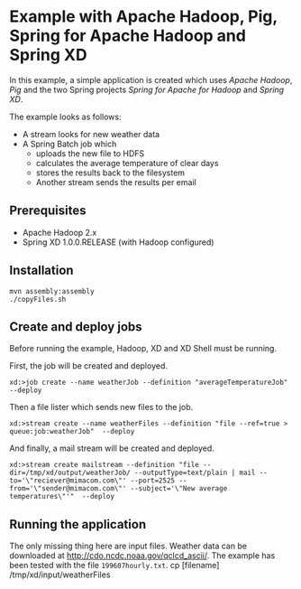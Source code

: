 Example with Apache Hadoop, Pig, Spring for Apache Hadoop and Spring XD
=======================================================================

In this example, a simple application is created which uses *Apache Hadoop*, *Pig* and the two Spring projects
*Spring for Apache for Hadoop* and *Spring XD*.

The example looks as follows:
* A stream looks for new weather data
* A Spring Batch job which
  * uploads the new file to HDFS
  * calculates the average temperature of clear days
  * stores the results back to the filesystem
  * Another stream sends the results per email

Prerequisites
-------------
* Apache Hadoop 2.x
* Spring XD 1.0.0.RELEASE (with Hadoop configured)

Installation
------------
    mvn assembly:assembly
    ./copyFiles.sh

Create and deploy jobs
----------------------
Before running the example, Hadoop, XD and XD Shell must be running.

First, the job will be created and deployed.

    xd:>job create --name weatherJob --definition "averageTemperatureJob" --deploy

Then a file lister which sends new files to the job.

    xd:>stream create --name weatherFiles --definition "file --ref=true > queue:job:weatherJob"  --deploy

And finally, a mail stream will be created and deployed.

    xd:>stream create mailstream --definition "file --dir=/tmp/xd/output/weatherJob/ --outputType=text/plain | mail --to='\"reciever@mimacom.com\"' --port=2525 --from='\"sender@mimacom.com\"' --subject='\"New average temperatures\"'"  --deploy


Running the application
-----------------------
The only missing thing here are input files. Weather data can be downloaded at http://cdo.ncdc.noaa.gov/qclcd_ascii/.
The example has been tested with the file `199607hourly.txt`.
    cp [filename] /tmp/xd/input/weatherFiles

